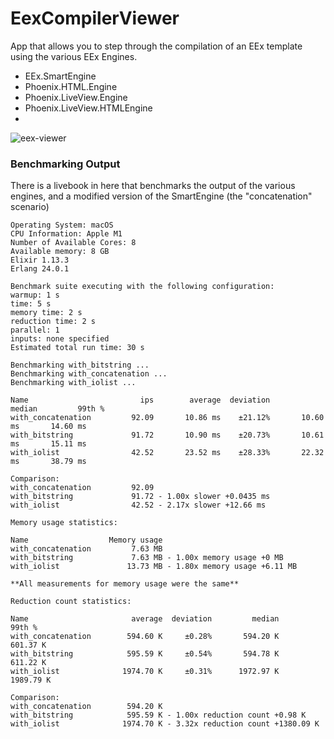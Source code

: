 # EexCompilerViewer

App that allows you to step through the compilation of an EEx template using the various EEx Engines.

- EEx.SmartEngine
- Phoenix.HTML.Engine
- Phoenix.LiveView.Engine
- Phoenix.LiveView.HTMLEngine
- 
![eex-viewer](https://user-images.githubusercontent.com/5523984/162604950-a682e940-2af2-4968-886b-7413f256020d.gif)

### Benchmarking Output

There is a livebook in here that benchmarks the output of the various engines, and a modified version of the SmartEngine (the "concatenation" scenario)

```
Operating System: macOS
CPU Information: Apple M1
Number of Available Cores: 8
Available memory: 8 GB
Elixir 1.13.3
Erlang 24.0.1

Benchmark suite executing with the following configuration:
warmup: 1 s
time: 5 s
memory time: 2 s
reduction time: 2 s
parallel: 1
inputs: none specified
Estimated total run time: 30 s

Benchmarking with_bitstring ...
Benchmarking with_concatenation ...
Benchmarking with_iolist ...

Name                         ips        average  deviation         median         99th %
with_concatenation         92.09       10.86 ms    ±21.12%       10.60 ms       14.60 ms
with_bitstring             91.72       10.90 ms    ±20.73%       10.61 ms       15.11 ms
with_iolist                42.52       23.52 ms    ±28.33%       22.32 ms       38.79 ms

Comparison: 
with_concatenation         92.09
with_bitstring             91.72 - 1.00x slower +0.0435 ms
with_iolist                42.52 - 2.17x slower +12.66 ms

Memory usage statistics:

Name                  Memory usage
with_concatenation         7.63 MB
with_bitstring             7.63 MB - 1.00x memory usage +0 MB
with_iolist               13.73 MB - 1.80x memory usage +6.11 MB

**All measurements for memory usage were the same**

Reduction count statistics:

Name                       average  deviation         median         99th %
with_concatenation        594.60 K     ±0.28%       594.20 K       601.37 K
with_bitstring            595.59 K     ±0.54%       594.78 K       611.22 K
with_iolist              1974.70 K     ±0.31%      1972.97 K      1989.79 K

Comparison: 
with_concatenation        594.20 K
with_bitstring            595.59 K - 1.00x reduction count +0.98 K
with_iolist              1974.70 K - 3.32x reduction count +1380.09 K
```
